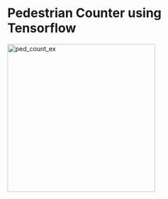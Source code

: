 # Pedestrian Counter using Tensorflow
<img width="333" alt="ped_count_ex" src="https://user-images.githubusercontent.com/70139937/128668500-fdb86a56-c655-44f9-80b1-25e93c63a217.png">

